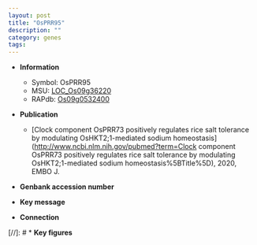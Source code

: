 ```yaml
---
layout: post
title: "OsPRR95"
description: ""
category: genes
tags: 
---
```


* **Information**  
    + Symbol: OsPRR95  
    + MSU: [LOC_Os09g36220](http://rice.uga.edu/cgi-bin/ORF_infopage.cgi?orf=LOC_Os09g36220)  
    + RAPdb: [Os09g0532400](http://rapdb.dna.affrc.go.jp/viewer/gbrowse_details/irgsp1?name=Os09g0532400)  

* **Publication**  
    + [Clock component OsPRR73 positively regulates rice salt tolerance by modulating OsHKT2;1-mediated sodium homeostasis](http://www.ncbi.nlm.nih.gov/pubmed?term=Clock component OsPRR73 positively regulates rice salt tolerance by modulating OsHKT2;1-mediated sodium homeostasis%5BTitle%5D), 2020, EMBO J.

* **Genbank accession number**  

* **Key message**  

* **Connection**  

[//]: # * **Key figures**  


